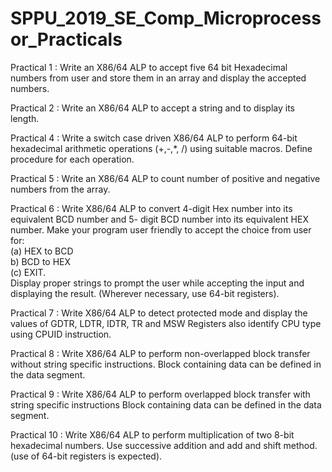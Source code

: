 # SPPU_2019_SE_Comp_Microprocessor_Practicals

Practical 1 : Write an X86/64 ALP to accept five 64 bit Hexadecimal numbers from user and store them in an array and display the accepted numbers.

Practical 2 : Write an X86/64 ALP to accept a string and to display its length.

Practical 4 : Write a switch case driven X86/64 ALP to perform 64-bit hexadecimal arithmetic operations (+,-,*, /) using suitable macros. Define procedure for each operation.

Practical 5 : Write an X86/64 ALP to count number of positive and negative numbers from the array.

Practical 6 : Write X86/64 ALP to convert 4-digit Hex number into its equivalent BCD number and 5- digit BCD number into its equivalent HEX number. Make your program user friendly to accept the choice from user for:  <br>(a) HEX to BCD <br>b) BCD to HEX <br>(c) EXIT.<br>Display proper strings to prompt the user while accepting the input and displaying the result. (Wherever necessary, use 64-bit registers).

Practical 7 : Write X86/64 ALP to detect protected mode and display the values of GDTR, LDTR, IDTR,
TR and MSW Registers also identify CPU type using CPUID instruction.

Practical 8 : Write X86/64 ALP to perform non-overlapped block transfer without string specific instructions. Block containing data can be defined in the data segment.

Practical 9 : Write X86/64 ALP to perform overlapped block transfer with string specific instructions Block containing data can be defined in the data segment.

Practical 10 : Write X86/64 ALP to perform multiplication of two 8-bit hexadecimal numbers. Use successive addition and add and shift method. (use of 64-bit registers is expected).

